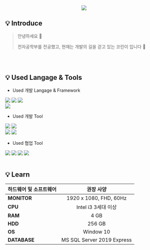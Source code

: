<br />
<p align="center">
    <img src="https://capsule-render.vercel.app/api?type=Slice&color=6cb7df&height=200&text=🐬JUKIM&fontColor=FFFFFF&fontAlign=80&rotate=13&fontAlignY=25&desc=Software%20Developer&descAlign=85&descAlignY=44&fontSize=50" /> <br /> 
  <p align="center">
</p>


## 💡 Introduce
> 안녕하세요 👋
> 
> 전자공학부를 전공했고, 현재는 개발의 길을 걷고 있는 코린이 입니다 🐤
<br />
<br />

## 💡 Used Langage & Tools

* Used 개발 Langage & Framework

<img src="https://img.shields.io/badge/C-D1EC3D?style=flat-square&logo=C&logoColor=A8B9CC"/> <img src="https://img.shields.io/badge/C_Sharp-D1EC3D?style=flat-square&logo=C-Sharp&logoColor=239120"/> <img src="https://img.shields.io/badge/Python-D1EC3D?style=flat-square&logo=Python&logoColor=3776AB"/>
<br />
<img src="https://img.shields.io/badge/.NET-D1EC3D?style=flat-square&logo=.NET&logoColor=512BD4"/>

* Used 개발 Tool

<img src="https://img.shields.io/badge/MS_Visual_Studio-B4FC3D?style=flat-square&logo=Visual-Studio&logoColor=5C2D91"/> <img src="https://img.shields.io/badge/VS_Code-B4FC3D?style=flat-square&logo=Visual-Studio-Code&logoColor=007ACC"/>
<br />
<img src="https://img.shields.io/badge/Microsoft_SQL_Server-B4FC3D?style=flat-square&logo=Microsoft-SQL-Server&logoColor=CC2927"/> <img src="https://img.shields.io/badge/MongoDB-B4FC3D?style=flat-square&logo=MongoDB&logoColor=47A248"/>
<br />

* Used 협업 Tool 

<img src="https://img.shields.io/badge/Slack-DFFC3D?style=flat-square&logo=Slack&logoColor=4A154B"/> <img src="https://img.shields.io/badge/Notion-DFFC3D?style=flat-square&logo=Notion&logoColor=000000"/> <img src="https://img.shields.io/badge/Gitea-DFFC3D?style=flat-square&logo=Gitea&logoColor=609926"/> <img src="https://img.shields.io/badge/Git-DFFC3D?style=flat-square&logo=Git&logoColor=F05032"/>
<br />
<br />


## 💡 Learn
|하드웨어 및 소프트웨어    |권장 사양    | 
|:-----|:-----:|    
|**MONITOR**|1920 x 1080, FHD, 60Hz|
|**CPU**|Intel i3 3세대 이상|
|**RAM**|4 GB|
|**HDD**|256 GB|
|**OS**|Window 10|
|**DATABASE**|MS SQL Server 2019 Express|
